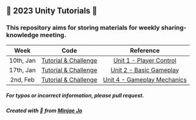 ## 👾 2023 Unity Tutorials 👾
### This repository aims for storing materials for weekly sharing-knowledge meeting.


|Week|Code|Reference|
|:---:|:---:|:---:|
|10th, Jan|[Tutorial & Challenge](https://github.com/minjaeingithub/2023_Unity_Tutorials/tree/main/Week%201/Scripts)|[Unit 1 - Player Control](https://learn.unity.com/project/unit-1-driving-simulation?uv=2018.4)|
|17th, Jan|[Tutorial & Challenge](https://github.com/minjaeingithub/2023_Unity_Tutorials/tree/main/Week%202/Scripts)|[Unit 2 - Basic Gameplay](https://learn.unity.com/project/unit-2-basic-gameplay?uv=2018.4&courseId=5cf96c41edbc2a2ca6e8810f)|
|2nd, Feb|[Tutorial & Challenge](https://github.com/minjaeingithub/2023_Unity_Tutorials/tree/main/Week%203/Scripts)|[Unit 4 - Gameplay Mechanics](https://learn.unity.com/project/unit-4-gameplay-mechanics?uv=2018.4&courseId=5cf96c41edbc2a2ca6e8810f)|

##### For typos or incorrect information, please pull request.
##### Created with 💜 from [Minjae Jo](https://github.com/minjaeingithub)
